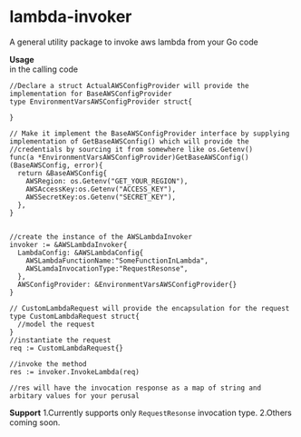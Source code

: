 # lambda-invoker
A general utility package to invoke aws lambda from your Go code

**Usage**  
in the calling code
```
//Declare a struct ActualAWSConfigProvider will provide the implementation for BaseAWSConfigProvider
type EnvironmentVarsAWSConfigProvider struct{

}

// Make it implement the BaseAWSConfigProvider interface by supplying implementation of GetBaseAWSConfig() which will provide the //credentials by sourcing it from somewhere like os.Getenv()
func(a *EnvironmentVarsAWSConfigProvider)GetBaseAWSConfig()(BaseAWSConfig, error){
  return &BaseAWSConfig{
    AWSRegion: os.Getenv("GET_YOUR_REGION"),
    AWSAccessKey:os.Getenv("ACCESS_KEY"),
    AWSSecretKey:os.Getenv("SECRET_KEY"),
  },
}


//create the instance of the AWSLambdaInvoker
invoker := &AWSLambdaInvoker{
  LambdaConfig: &AWSLambdaConfig{
    AWSLambdaFunctionName:"SomeFunctionInLambda",
    AWSLamdaInvocationType:"RequestResonse",
  },
  AWSConfigProvider: &EnvironmentVarsAWSConfigProvider{}
}

// CustomLambdaRequest will provide the encapsulation for the request
type CustomLambdaRequest struct{
  //model the request
}
//instantiate the request
req := CustomLambdaRequest{}

//invoke the method
res := invoker.InvokeLambda(req)

//res will have the invocation response as a map of string and arbitary values for your perusal

```


**Support**
1.Currently supports only `RequestResonse` invocation type.
2.Others coming soon.
